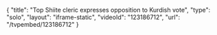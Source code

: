 {
    "title": "Top Shiite cleric expresses opposition to Kurdish vote",
    "type": "solo",
    "layout": "iframe-static",
    "videoId": "123186712",
    "url": "\/tvpembed\/123186712"
}